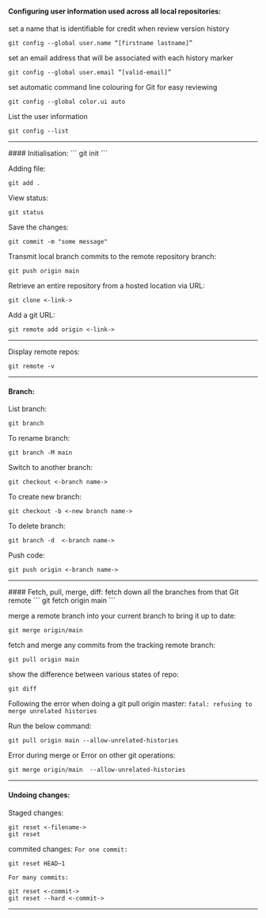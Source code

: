 #### Configuring user information used across all local repositories:
set a name that is identifiable for credit when review version history
```
git config --global user.name “[firstname lastname]”
```

set an email address that will be associated with each history marker
```
git config --global user.email “[valid-email]”
```

set automatic command line colouring for Git for easy reviewing
```
git config --global color.ui auto
```

List the user information
```
git config --list
```

<hr>
#### Initialisation:
```
git init
```

Adding file:
```
git add .
```

View status:
```
git status
```

Save the changes:
```
git commit -m "some message"
```

Transmit local branch commits to the remote repository branch:
```
git push origin main
```

Retrieve an entire repository from a hosted location via URL:
```
git clone <-link->
```

Add a git URL:
```
git remote add origin <-link->
```

<hr>

Display remote repos:
```
git remote -v
```

<hr>


#### Branch:
List branch:
```
git branch
```

To rename branch:
```
git branch -M main
```

Switch to another branch:
```
git checkout <-branch name->
```

To create new branch:
```
git checkout -b <-new branch name->
```

To delete branch:
```
git branch -d  <-branch name->
```

Push code:
```
git push origin <-branch name->
```

<hr>
#### Fetch, pull, merge, diff:
fetch down all the branches from that Git remote
```
git fetch origin main
```

merge a remote branch into your current branch to bring it up to date:
```
git merge origin/main
```

fetch and merge any commits from the tracking remote branch:
```
git pull origin main
```

show the difference between various states of repo:
```
git diff
```

Following the error when doing a git pull origin master:
`fatal: refusing to merge unrelated histories`

Run the below command:
```
git pull origin main --allow-unrelated-histories
```

Error during merge or Error on other git operations:
```
git merge origin/main  --allow-unrelated-histories
```

<hr>

#### Undoing changes:
Staged changes:
```
git reset <-filename->
git reset
```

commited changes:
`For one commit:`  
```
git reset HEAD~1
```

`For many commits:`
```
git reset <-commit->
git reset --hard <-commit->
```

<hr>